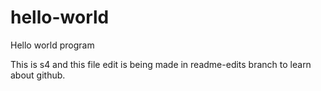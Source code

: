 # hello-world
Hello world program

This is s4 and this file edit is being made in readme-edits branch to learn about github.
